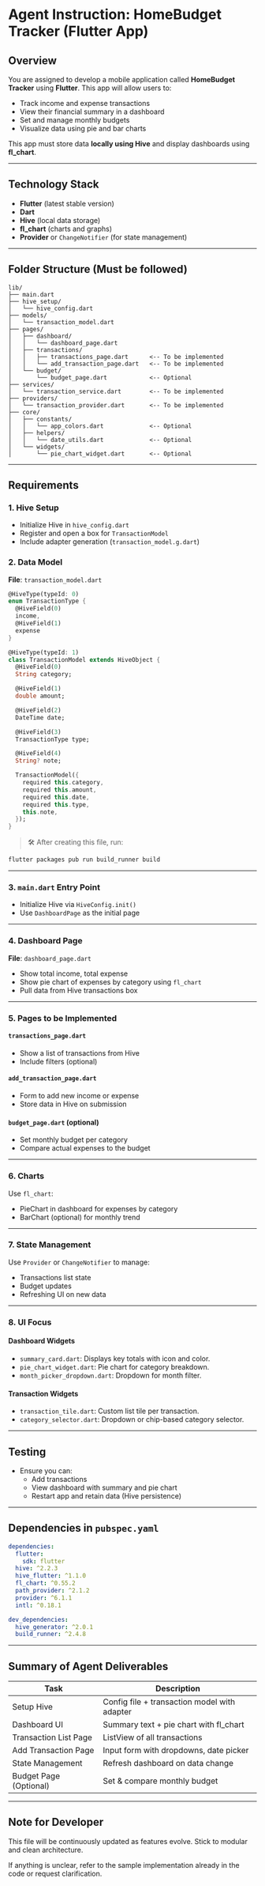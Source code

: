 # Agent Instruction: HomeBudget Tracker (Flutter App)

## Overview

You are assigned to develop a mobile application called **HomeBudget Tracker** using **Flutter**. This app will allow users to:

- Track income and expense transactions
- View their financial summary in a dashboard
- Set and manage monthly budgets
- Visualize data using pie and bar charts

This app must store data **locally using Hive** and display dashboards using **fl_chart**.

---

## Technology Stack

- **Flutter** (latest stable version)
- **Dart**
- **Hive** (local data storage)
- **fl_chart** (charts and graphs)
- **Provider** or `ChangeNotifier` (for state management)

---

## Folder Structure (Must be followed)

```
lib/
├── main.dart
├── hive_setup/
│   └── hive_config.dart
├── models/
│   └── transaction_model.dart
├── pages/
│   ├── dashboard/
│   │   └── dashboard_page.dart
│   ├── transactions/
│   │   ├── transactions_page.dart      <-- To be implemented
│   │   └── add_transaction_page.dart   <-- To be implemented
│   └── budget/
│       └── budget_page.dart            <-- Optional
├── services/
│   └── transaction_service.dart        <-- To be implemented
├── providers/
│   └── transaction_provider.dart       <-- To be implemented
├── core/
│   ├── constants/
│   │   └── app_colors.dart             <-- Optional
│   ├── helpers/
│   │   └── date_utils.dart             <-- Optional
│   └── widgets/
│       └── pie_chart_widget.dart       <-- Optional
```

---

## Requirements

### 1. Hive Setup

- Initialize Hive in `hive_config.dart`
- Register and open a box for `TransactionModel`
- Include adapter generation (`transaction_model.g.dart`)

### 2. Data Model

**File**: `transaction_model.dart`

```dart
@HiveType(typeId: 0)
enum TransactionType {
  @HiveField(0)
  income,
  @HiveField(1)
  expense
}

@HiveType(typeId: 1)
class TransactionModel extends HiveObject {
  @HiveField(0)
  String category;

  @HiveField(1)
  double amount;

  @HiveField(2)
  DateTime date;

  @HiveField(3)
  TransactionType type;

  @HiveField(4)
  String? note;

  TransactionModel({
    required this.category,
    required this.amount,
    required this.date,
    required this.type,
    this.note,
  });
}
```

> 🛠️ After creating this file, run:
```bash
flutter packages pub run build_runner build
```

---

### 3. `main.dart` Entry Point

- Initialize Hive via `HiveConfig.init()`
- Use `DashboardPage` as the initial page

---

### 4. Dashboard Page

**File**: `dashboard_page.dart`

- Show total income, total expense
- Show pie chart of expenses by category using `fl_chart`
- Pull data from Hive transactions box

---

### 5. Pages to be Implemented

#### `transactions_page.dart`
- Show a list of transactions from Hive
- Include filters (optional)

#### `add_transaction_page.dart`
- Form to add new income or expense
- Store data in Hive on submission

#### `budget_page.dart` (optional)
- Set monthly budget per category
- Compare actual expenses to the budget

---

### 6. Charts

Use `fl_chart`:
- PieChart in dashboard for expenses by category
- BarChart (optional) for monthly trend

---

### 7. State Management

Use `Provider` or `ChangeNotifier` to manage:
- Transactions list state
- Budget updates
- Refreshing UI on new data

---

### 8. UI Focus

#### Dashboard Widgets
- `summary_card.dart`: Displays key totals with icon and color.
- `pie_chart_widget.dart`: Pie chart for category breakdown.
- `month_picker_dropdown.dart`: Dropdown for month filter.

#### Transaction Widgets
- `transaction_tile.dart`: Custom list tile per transaction.
- `category_selector.dart`: Dropdown or chip-based category selector.

---

## Testing

- Ensure you can:
  - Add transactions
  - View dashboard with summary and pie chart
  - Restart app and retain data (Hive persistence)

---

## Dependencies in `pubspec.yaml`

```yaml
dependencies:
  flutter:
    sdk: flutter
  hive: ^2.2.3
  hive_flutter: ^1.1.0
  fl_chart: ^0.55.2
  path_provider: ^2.1.2
  provider: ^6.1.1
  intl: ^0.18.1

dev_dependencies:
  hive_generator: ^2.0.1
  build_runner: ^2.4.8
```

---

## Summary of Agent Deliverables

| Task | Description |
|------|-------------|
| Setup Hive | Config file + transaction model with adapter |
| Dashboard UI | Summary text + pie chart with fl_chart |
| Transaction List Page | ListView of all transactions |
| Add Transaction Page | Input form with dropdowns, date picker |
| State Management | Refresh dashboard on data change |
| Budget Page (Optional) | Set & compare monthly budget |

---

## Note for Developer
This file will be continuously updated as features evolve. Stick to modular and clean architecture.

If anything is unclear, refer to the sample implementation already in the code or request clarification.
